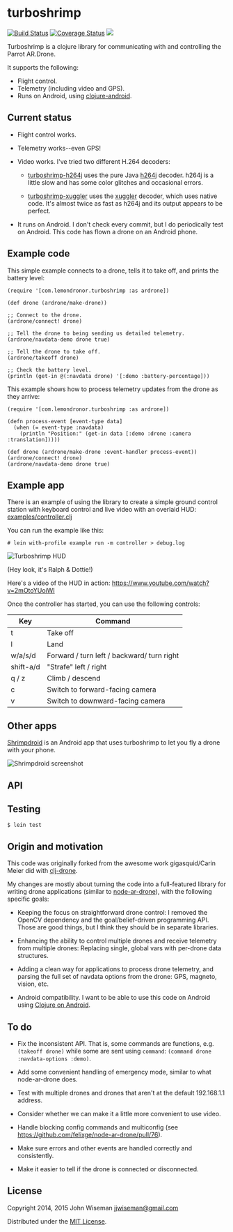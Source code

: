 # turboshrimp

[![Build Status](https://travis-ci.org/wiseman/turboshrimp.png?branch=master)](https://travis-ci.org/wiseman/turboshrimp) [![Coverage Status](https://coveralls.io/repos/wiseman/turboshrimp/badge.png?branch=master)](https://coveralls.io/r/wiseman/turboshrimp?branch=master)
[![](https://www.codeship.io/projects/bf2c2bd0-d1cb-0131-603c-5af570721319/status)](https://www.codeship.io/projects/bf2c2bd0-d1cb-0131-603c-5af570721319/status)

Turboshrimp is a clojure library for communicating with and
controlling the Parrot AR.Drone.

It supports the following:

* Flight control.
* Telemetry (including video and GPS).
* Runs on Android, using [clojure-android](http://clojure-android.info/).


## Current status

  * Flight control works.

  * Telemetry works--even GPS!

  * Video works.  I've tried two different H.264 decoders:

      * [turboshrimp-h264j](https://github.com/wiseman/turboshrimp-h264j)
        uses the pure Java [h264j](https://code.google.com/p/h264j/)
        decoder.  h264j is a little slow and has some color glitches
        and occasional errors.

      * [turboshrimp-xuggler](https://github.com/wiseman/turboshrimp-xuggler)
        uses the [xuggler](http://www.xuggle.com/xuggler) decoder,
        which uses native code.  It's almost twice as fast as h264j
        and its output appears to be perfect.

  * It runs on Android.  I don't check every commit, but I do
    periodically test on Android.  This code has flown a drone on an
    Android phone.


## Example code

This simple example connects to a drone, tells it to take off, and
prints the battery level:

```
(require '[com.lemondronor.turboshrimp :as ardrone])

(def drone (ardrone/make-drone))

;; Connect to the drone.
(ardrone/connect! drone)

;; Tell the drone to being sending us detailed telemetry.
(ardrone/navdata-demo drone true)

;; Tell the drone to take off.
(ardrone/takeoff drone)

;; Check the battery level.
(println (get-in @(:navdata drone) '[:demo :battery-percentage]))
```

This example shows how to process telemetry updates from the drone as
they arrive:

```
(require '[com.lemondronor.turboshrimp :as ardrone])

(defn process-event [event-type data]
  (when (= event-type :navdata)
    (println "Position:" (get-in data [:demo :drone :camera :translation]))))

(def drone (ardrone/make-drone :event-handler process-event))
(ardrone/connect! drone)
(ardrone/navdata-demo drone true)
```

## Example app

There is an example of using the library to create a simple ground
control station with keyboard control and live video with an overlaid
HUD:
[examples/controller.clj](https://github.com/wiseman/turboshrimp/blob/master/examples/controller.clj)

You can run the example like this:
```
# lein with-profile example run -m controller > debug.log
```

![Turboshrimp HUD](/media/screenshots/turboshrimp-hud.jpg?raw=true "Turboshrimp HUD")

(Hey look, it's Ralph & Dottie!)

Here's a video of the HUD in action: https://www.youtube.com/watch?v=2mOtoYUoiWI

Once the controller has started, you can use the following controls:

Key       | Command
----------|--------
t         | Take off
l         | Land
w/a/s/d   | Forward / turn left / backward/ turn right
shift-a/d |"Strafe" left / right
q / z     | Climb / descend
c         | Switch to forward-facing camera
v         | Switch to downward-facing camera


## Other apps

[Shrimpdroid](https://github.com/wiseman/shrimpdroid) is an Android
app that uses turboshrimp to let you fly a drone with your phone.

![Shrimpdroid screenshot](/media/screenshots/shrimpdroid.png?raw=true)

## API



## Testing

```
$ lein test
```


## Origin and motivation

This code was originally forked from the awesome work gigasquid/Carin
Meier did with [clj-drone](https://github.com/gigasquid/clj-drone).

My changes are mostly about turning the code into a full-featured
library for writing drone applications (similar to
[node-ar-drone](https://github.com/felixge/node-ar-drone)), with the
following specific goals:

  * Keeping the focus on straightforward drone control: I removed the
    OpenCV dependency and the goal/belief-driven programming API.
    Those are good things, but I think they should be in separate
    libraries.

  * Enhancing the ability to control multiple drones and receive
    telemetry from multiple drones: Replacing single, global vars with
    per-drone data structures.

  * Adding a clean way for applications to process drone telemetry,
    and parsing the full set of navdata options from the drone: GPS,
    magneto, vision, etc.

  * Android compatibility.  I want to be able to use this code on
    Android using [Clojure on Android](http://clojure-android.info/).


## To do

* Fix the inconsistent API.  That is, some commands are functions,
  e.g. `(takeoff drone)` while some are sent using `command`:
  `(command drone :navdata-options :demo)`.

* Add some convenient handling of emergency mode, similar to what
  node-ar-drone does.

* Test with multiple drones and drones that aren't at the default
  192.168.1.1 address.

* Consider whether we can make it a little more convenient to use
  video.

* Handle blocking config commands and multiconfig (see
  https://github.com/felixge/node-ar-drone/pull/76).

* Make sure errors and other events are handled correctly and
  consistently.

* Make it easier to tell if the drone is connected or disconnected.




## License

Copyright 2014, 2015 John Wiseman jjwiseman@gmail.com

Distributed under the [MIT License](http://opensource.org/licenses/MIT).
